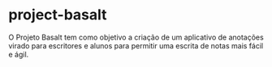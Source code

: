 # project-basalt
O Projeto Basalt tem como objetivo a criação de um aplicativo de anotações virado para escritores e alunos para permitir uma escrita de notas mais fácil e ágil.

